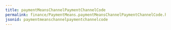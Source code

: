 ```yaml
---
title: paymentMeansChannelPaymentChannelCode
permalink: finance/PaymentMeans.paymentMeansChannelPaymentChannelCode.html
jsonid: paymentmeanschannelpaymentchannelcode
---
```

